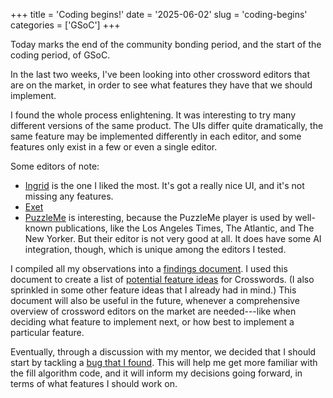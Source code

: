 +++
title      = 'Coding begins!'
date       = '2025-06-02'
slug       = 'coding-begins'
categories = ['GSoC']
+++


Today marks the end of the community bonding period, and the start of the coding period, of GSoC.

In the last two weeks, I've been looking into other crossword editors that are on the market, in order to see what features they have that we should implement.

I found the whole process enlightening. It was interesting to try many different versions of the same product. The UIs differ quite dramatically, the same feature may be implemented differently in each editor, and some features only exist in a few or even a single editor.

Some editors of note:
* [Ingrid](https://ingrid.cx/) is the one I liked the most. It's got a really nice UI, and it's not missing any features.
* [Exet](https://viresh-ratnakar.github.io/exet.html)
* [PuzzleMe](https://puzzleme.amuselabs.com/pmm/puzzle-create) is interesting, because the PuzzleMe player is used by well-known publications, like the Los Angeles Times, The Atlantic, and The New Yorker. But their editor is not very good at all. It does have some AI integration, though, which is unique among the editors I tested.

I compiled all my observations into a [findings document](https://pad.gnome.org/s/aGYPwTen5). I used this document to create a list of [potential feature ideas](https://pad.gnome.org/s/dxgb8XiY4) for Crosswords. (I also sprinkled in some other feature ideas that I already had in mind.) This document will also be useful in the future, whenever a comprehensive overview of crossword editors on the market are needed---like when deciding what feature to implement next, or how best to implement a particular feature.

Eventually, through a discussion with my mentor, we decided that I should start by tackling a [bug that I found](https://gitlab.gnome.org/jrb/crosswords/-/issues/269). This will help me get more familiar with the fill algorithm code, and it will inform my decisions going forward, in terms of what features I should work on.